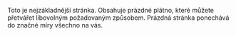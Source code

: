 ﻿Toto je nejzákladnější stránka.  Obsahuje prázdné plátno, které můžete přetvářet libovolným požadovaným způsobem.  Prázdná stránka ponechává do značné míry všechno na vás.